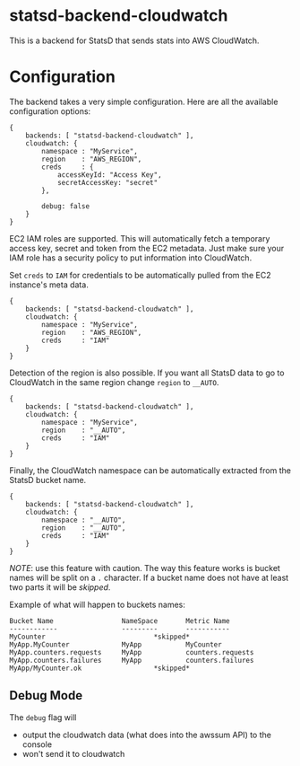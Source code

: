 statsd-backend-cloudwatch
=========================

This is a backend for StatsD that sends stats into AWS CloudWatch. 

# Configuration

The backend takes a very simple configuration. Here are all the 
available configuration options: 

    {
        backends: [ "statsd-backend-cloudwatch" ],
        cloudwatch: {
            namespace : "MyService",
            region    : "AWS_REGION",
            creds     : {
                accessKeyId: "Access Key", 
                secretAccessKey: "secret"
            },

            debug: false
        }
    }

EC2 IAM roles are supported. This will automatically fetch a temporary access key, secret and token 
from the EC2 metadata. Just make sure your IAM role has a security policy to put information 
into CloudWatch. 

Set `creds` to `IAM` for credentials to be automatically pulled from the EC2 instance's meta data.

    {
        backends: [ "statsd-backend-cloudwatch" ],
        cloudwatch: {
            namespace : "MyService",
            region    : "AWS_REGION",
            creds     : "IAM"
        }
    }

Detection of the region is also possible. If you want all StatsD data
to go to CloudWatch in the same region change `region` to `__AUTO`.

    {
        backends: [ "statsd-backend-cloudwatch" ],
        cloudwatch: {
            namespace : "MyService",
            region    : "__AUTO",
            creds     : "IAM"
        }
    }

Finally, the CloudWatch namespace can be automatically extracted
from the StatsD bucket name.

    {
        backends: [ "statsd-backend-cloudwatch" ],
        cloudwatch: {
            namespace : "__AUTO",
            region    : "__AUTO",
            creds     : "IAM"
        }
    }

*NOTE*: use this feature with caution. The way this feature works is 
bucket names will be split on a `.` character. If a bucket name does not 
have at least two parts it will be *skipped*. 

Example of what will happen to buckets names:

    Bucket Name                 NameSpace       Metric Name
    ------------                ---------       -----------
    MyCounter                           *skipped*
    MyApp.MyCounter             MyApp           MyCounter
    MyApp.counters.requests     MyApp           counters.requests
    MyApp.counters.failures     MyApp           counters.failures
    MyApp/MyCounter.ok                  *skipped*

## Debug Mode

The `debug` flag will 

* output the cloudwatch data (what does into the awssum API) to the console
* won't send it to cloudwatch


